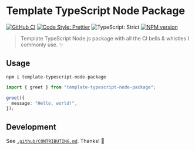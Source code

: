 # Template TypeScript Node Package

[![GitHub CI](https://github.com/JoshuaKGoldberg/template-typescript-node-package/actions/workflows/build.yml/badge.svg)](https://github.com/JoshuaKGoldberg/template-typescript-node-package/actions/workflows/build.yml)
[![Code Style: Prettier](https://img.shields.io/badge/code_style-prettier-brightgreen.svg)](https://prettier.io)
![TypeScript: Strict](https://img.shields.io/badge/typescript-strict-brightgreen.svg)
[![NPM version](https://badge.fury.io/js/template-typescript-node-package.svg)](http://badge.fury.io/js/template-typescript-node-package)

> Template TypeScript Node.js package with all the CI bells & whistles I commonly use. ✨

## Usage

```shell
npm i template-typescript-node-package
```

```ts
import { greet } from "template-typescript-node-package";

greet({
  message: "Hello, world!",
});
```

## Development

See [`.github/CONTRIBUTING.md`](./.github/CONTRIBUTING.md).
Thanks! 💖
